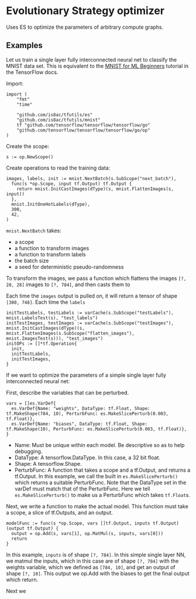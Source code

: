 # Evolutionary Strategy optimizer

Uses ES to optimize the parameters of arbitrary compute graphs.

## Examples
Let us train a single layer fully interconnected neural net to classify the MNIST data set.
This is equivalent to the [MNIST for ML Beginners](https://www.tensorflow.org/get_started/mnist/beginners) tutorial in the TensorFlow docs.

Import:
```
import (
	"fmt"
	"time"

	"github.com/is8ac/tfutils/es"
	"github.com/is8ac/tfutils/mnist"
	tf "github.com/tensorflow/tensorflow/tensorflow/go"
	"github.com/tensorflow/tensorflow/tensorflow/go/op"
)
```
Create the scope:
```
s := op.NewScope()
```
Create operations to read the training data:
```
images, labels, init := mnist.NextBatch(s.SubScope("next_batch"),
  func(s *op.Scope, input tf.Output) tf.Output {
    return mnist.InitCastImages(dType)(s, mnist.FlattenImages(s, input))
  },
  mnist.InitOneHotLabels(dType),
  300,
  42,
)
```
`mnist.NextBatch` takes:
- a scope
- a function to transform images
- a function to transform labels
- the batch size
- a seed for deterministic pseudo-randomness

To transform the images, we pass a function which flattens the images `[?, 28, 28]` images to `[?, 784]`, and then casts them to

Each time the `images` output is pulled on, it will return a tensor of shape `[300, 748]`.
Each time the `labels`

```
initTestLabels, testLabels := varCache(s.SubScope("testLabels"), mnist.LabelsTest(s), "test_labels")
initTestImages, testImages := varCache(s.SubScope("testImages"), mnist.InitCastImages(dType)(s, mnist.FlattenImages(s.SubScope("flatten_images"), mnist.ImagesTest(s))), "test_images")
initOPs := []*tf.Operation{
  init,
  initTestLabels,
  initTestImages,
}
```


If we want to optimize the parameters of a simple single layer fully interconnected neural net:

First, describe the variables that can be perturbed.
```
vars = []es.VarDef{
  es.VarDef{Name: "weights", DataType: tf.Float, Shape: tf.MakeShape(784, 10), PerturbFunc: es.MakeSlicePerturb(0.003, tf.Float)},
  es.VarDef{Name: "biases", DataType: tf.Float, Shape: tf.MakeShape(10), PerturbFunc: es.MakeSlicePerturb(0.003, tf.Float)},
}
```
- Name: Must be unique within each model. Be descriptive so as to help debugging.
- DataType: A tensorflow.DataType. In this case, a 32 bit float.
- Shape: A tensorflow.Shape.
- PerturbFunc: A function that takes a scope and a tf.Output, and returns a tf.Output. In this example, we call the built in `es.MakeSlicePerturb()` which returns a suitable PerturbFunc. Note that the DataType set in the varDef must match that of the PerturbFunc. Here we tell `es.MakeSlicePerturb()` to make us a PerturbFunc which takes `tf.Float`s.


Next, we write a function to make the actual model.
This function must take a scope, a slice of tf.Outputs, and an output.
```
modelFunc := func(s *op.Scope, vars []tf.Output, inputs tf.Output) (output tf.Output) {
  output = op.Add(s, vars[1], op.MatMul(s, inputs, vars[0]))
  return
}
```
In this example, `inputs` is of shape `[?, 784]`.
In this simple single layer NN, we matmul the inputs, which in this case are of shape `[?, 784]` with the weights variable, which we defined as `[784, 10]`, and get an output of shape `[?, 10]`.
This output we op.Add with the biases to get the final output which return.

Next we
